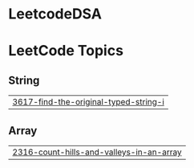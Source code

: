 # LeetcodeDSA
<!---LeetCode Topics Start-->
# LeetCode Topics
## String
|  |
| ------- |
| [3617-find-the-original-typed-string-i](https://github.com/PrakarshSingh5/LeetcodeDSA/tree/master/3617-find-the-original-typed-string-i) |
## Array
|  |
| ------- |
| [2316-count-hills-and-valleys-in-an-array](https://github.com/PrakarshSingh5/LeetcodeDSA/tree/master/2316-count-hills-and-valleys-in-an-array) |
<!---LeetCode Topics End-->